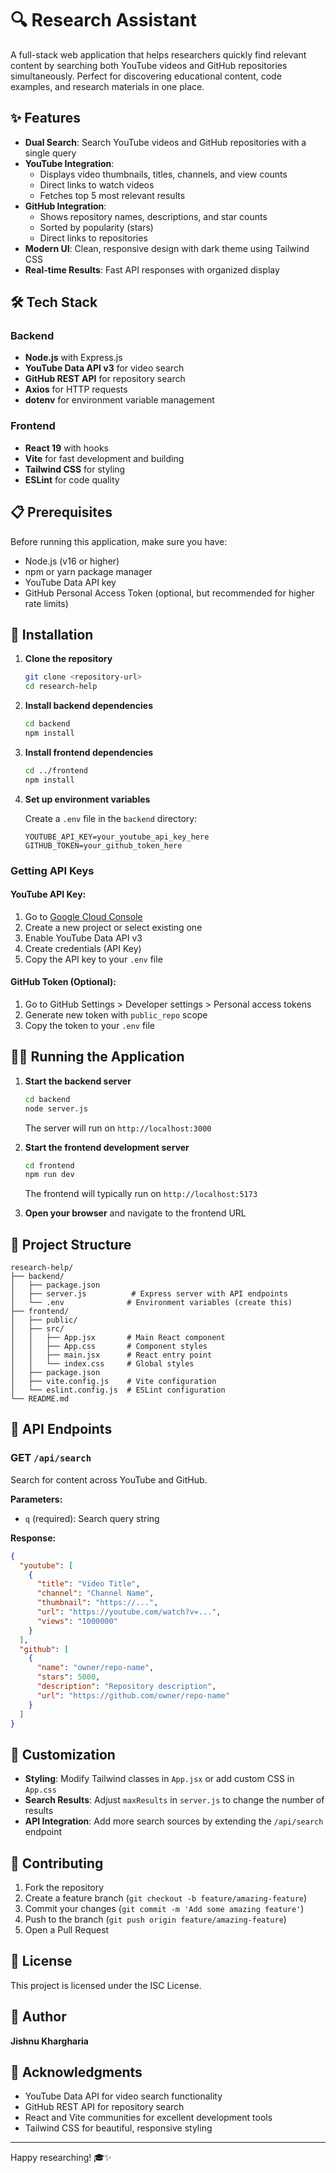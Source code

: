 # 🔍 Research Assistant

A full-stack web application that helps researchers quickly find relevant content by searching both YouTube videos and GitHub repositories simultaneously. Perfect for discovering educational content, code examples, and research materials in one place.

## ✨ Features

- **Dual Search**: Search YouTube videos and GitHub repositories with a single query
- **YouTube Integration**: 
  - Displays video thumbnails, titles, channels, and view counts
  - Direct links to watch videos
  - Fetches top 5 most relevant results
- **GitHub Integration**:
  - Shows repository names, descriptions, and star counts
  - Sorted by popularity (stars)
  - Direct links to repositories
- **Modern UI**: Clean, responsive design with dark theme using Tailwind CSS
- **Real-time Results**: Fast API responses with organized display

## 🛠️ Tech Stack

### Backend
- **Node.js** with Express.js
- **YouTube Data API v3** for video search
- **GitHub REST API** for repository search
- **Axios** for HTTP requests
- **dotenv** for environment variable management

### Frontend
- **React 19** with hooks
- **Vite** for fast development and building
- **Tailwind CSS** for styling
- **ESLint** for code quality

## 📋 Prerequisites

Before running this application, make sure you have:

- Node.js (v16 or higher)
- npm or yarn package manager
- YouTube Data API key
- GitHub Personal Access Token (optional, but recommended for higher rate limits)

## 🚀 Installation

1. **Clone the repository**
   ```bash
   git clone <repository-url>
   cd research-help
   ```

2. **Install backend dependencies**
   ```bash
   cd backend
   npm install
   ```

3. **Install frontend dependencies**
   ```bash
   cd ../frontend
   npm install
   ```

4. **Set up environment variables**
   
   Create a `.env` file in the `backend` directory:
   ```env
   YOUTUBE_API_KEY=your_youtube_api_key_here
   GITHUB_TOKEN=your_github_token_here
   ```

### Getting API Keys

#### YouTube API Key:
1. Go to [Google Cloud Console](https://console.cloud.google.com/)
2. Create a new project or select existing one
3. Enable YouTube Data API v3
4. Create credentials (API Key)
5. Copy the API key to your `.env` file

#### GitHub Token (Optional):
1. Go to GitHub Settings > Developer settings > Personal access tokens
2. Generate new token with `public_repo` scope
3. Copy the token to your `.env` file

## 🏃‍♂️ Running the Application

1. **Start the backend server**
   ```bash
   cd backend
   node server.js
   ```
   The server will run on `http://localhost:3000`

2. **Start the frontend development server**
   ```bash
   cd frontend
   npm run dev
   ```
   The frontend will typically run on `http://localhost:5173`

3. **Open your browser** and navigate to the frontend URL

## 📁 Project Structure

```
research-help/
├── backend/
│   ├── package.json
│   ├── server.js          # Express server with API endpoints
│   └── .env              # Environment variables (create this)
├── frontend/
│   ├── public/
│   ├── src/
│   │   ├── App.jsx       # Main React component
│   │   ├── App.css       # Component styles
│   │   ├── main.jsx      # React entry point
│   │   └── index.css     # Global styles
│   ├── package.json
│   ├── vite.config.js    # Vite configuration
│   └── eslint.config.js  # ESLint configuration
└── README.md
```

## 🔧 API Endpoints

### GET `/api/search`

Search for content across YouTube and GitHub.

**Parameters:**
- `q` (required): Search query string

**Response:**
```json
{
  "youtube": [
    {
      "title": "Video Title",
      "channel": "Channel Name",
      "thumbnail": "https://...",
      "url": "https://youtube.com/watch?v=...",
      "views": "1000000"
    }
  ],
  "github": [
    {
      "name": "owner/repo-name",
      "stars": 5000,
      "description": "Repository description",
      "url": "https://github.com/owner/repo-name"
    }
  ]
}
```

## 🎨 Customization

- **Styling**: Modify Tailwind classes in `App.jsx` or add custom CSS in `App.css`
- **Search Results**: Adjust `maxResults` in `server.js` to change the number of results
- **API Integration**: Add more search sources by extending the `/api/search` endpoint

## 🤝 Contributing

1. Fork the repository
2. Create a feature branch (`git checkout -b feature/amazing-feature`)
3. Commit your changes (`git commit -m 'Add some amazing feature'`)
4. Push to the branch (`git push origin feature/amazing-feature`)
5. Open a Pull Request

## 📝 License

This project is licensed under the ISC License.

## 👤 Author

**Jishnu Khargharia**

## 🙏 Acknowledgments

- YouTube Data API for video search functionality
- GitHub REST API for repository search
- React and Vite communities for excellent development tools
- Tailwind CSS for beautiful, responsive styling

---

Happy researching! 🎓✨
